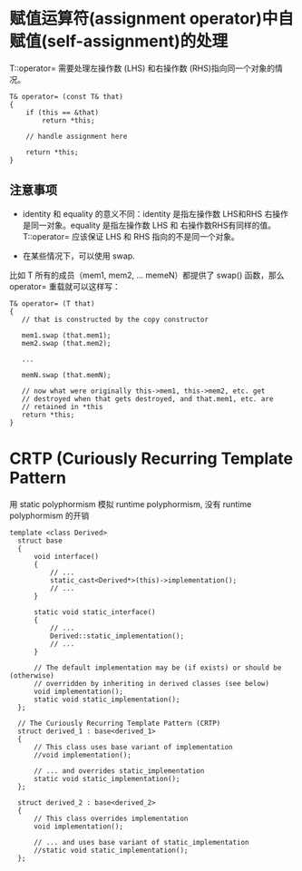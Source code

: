 # 赋值运算符(assignment operator)中自赋值(self-assignment)的处理

T::operator= 需要处理左操作数 (LHS) 和右操作数 (RHS)指向同一个对象的情况。


    T& operator= (const T& that)
    {
        if (this == &that)
            return *this;

        // handle assignment here

        return *this;
    }

## 注意事项

* identity 和 equality 的意义不同：identity 是指左操作数 LHS和RHS 右操作是同一对象。equality 是指左操作数 LHS 和 右操作数RHS有同样的值。 T::operator= 应该保证 LHS 和 RHS 指向的不是同一个对象。


* 在某些情况下，可以使用 swap. 

比如 T 所有的成员（mem1, mem2, ... memeN）都提供了 swap() 函数，那么 operator= 重载就可以这样写：    
        
    T& operator= (T that)
    {
       // that is constructed by the copy constructor

       mem1.swap (that.mem1);
       mem2.swap (that.mem2);

       ...

       memN.swap (that.memN);
 
       // now what were originally this->mem1, this->mem2, etc. get
       // destroyed when that gets destroyed, and that.mem1, etc. are
       // retained in *this 
       return *this;
    }
# CRTP (Curiously Recurring Template Pattern
用 static polyphormism 模拟 runtime polyphormism, 没有 runtime polyphormism 的开销

    template <class Derived>
      struct base
      {
          void interface()
          {
              // ...
              static_cast<Derived*>(this)->implementation();
              // ...
          }

          static void static_interface()
          {
              // ...
              Derived::static_implementation();
              // ...
          }

          // The default implementation may be (if exists) or should be (otherwise) 
          // overridden by inheriting in derived classes (see below)
          void implementation();
          static void static_implementation();
      };

      // The Curiously Recurring Template Pattern (CRTP)
      struct derived_1 : base<derived_1>
      {
          // This class uses base variant of implementation
          //void implementation();

          // ... and overrides static_implementation
          static void static_implementation();
      };

      struct derived_2 : base<derived_2>
      {
          // This class overrides implementation
          void implementation();

          // ... and uses base variant of static_implementation
          //static void static_implementation();
      };
